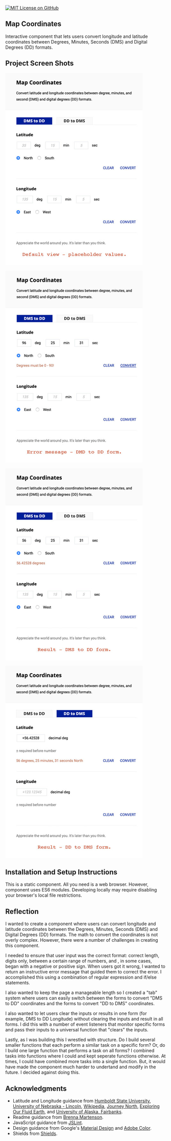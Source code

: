 [![MIT License on GitHub](https://img.shields.io/github/license/seankelliher/map-coordinates?style=flat-square)](/LICENSE.txt)
## Map Coordinates

Interactive component that lets users convert longitude and latitude coordinates between Degrees, Minutes, Seconds (DMS) and Digital Degrees (DD) formats.

## Project Screen Shots

![screen shot of project](/screenshots/map-coordinates-screenshot1.jpg)

![screen shot of project](/screenshots/map-coordinates-screenshot2.jpg)

![screen shot of project](/screenshots/map-coordinates-screenshot3.jpg)

![screen shot of project](/screenshots/map-coordinates-screenshot4.jpg)

## Installation and Setup Instructions

This is a static component. All you need is a web browser. However, component uses ES6 modules. Developing locally may require disabling your browser's local file restrictions.

## Reflection

I wanted to create a component where users can convert longitude and latitude coordinates between the Degrees, Minutes, Seconds (DMS) and Digital Degrees (DD) formats. The math to convert the coordinates is not overly complex. However, there were a number of challenges in creating this component.

I needed to ensure that user input was the correct format: correct length, digits only, between a certain range of numbers, and , in some cases, began with a negative or positive sign. When users got it wrong, I wanted to return an instructive error message that guided them to correct the error. I accomplished this using a combination of regular expression and if/else statements.

I also wanted to keep the page a manageable length so I created a "tab" system where users can easily switch between the forms to convert "DMS to DD" coordinates and the forms to convert "DD to DMS" coordinates.

I also wanted to let users clear the inputs or results in one form (for example, DMS to DD Longitude) without clearing the inputs and result in all forms. I did this with a number of event listeners that monitor specific forms and pass their inputs to a universal function that "clears" the inputs. 

Lastly, as I was building this I wrestled with structure. Do I build several smaller functions that each perform a similar task on a specific form? Or, do I build one large function that performs a task on all forms? I combined tasks into functions where I could and kept seperate functions otherwise. At times, I could have combined more tasks into a single function. But, it would have made the component much harder to undertand and modify in the future. I decided against doing this.


## Acknowledgments

* Latitude and Longitude guidance from [Humboldt State University](http://gsp.humboldt.edu/OLM/Lessons/GIS/01%20SphericalCoordinates/Reporting_Geographic_Coordinates.html), [University of Nebraska - Lincoln](http://astro.unl.edu/naap/motion1/tc_units.html), [Wikipedia](https://en.wikipedia.org/wiki/Decimal_degrees), [Journey North](https://journeynorth.org/tm/LongitudeIntro.html), [Exploring Our Fluid Earth](https://manoa.hawaii.edu/exploringourfluidearth/physical/world-ocean/locating-points-globe/compare-contrast-connect-converting-decimal-degrees), and [University of Alaska, Fairbanks](http://cespubs.uaf.edu/publications?show=1#2491).
* Readme guidance from [Brenna Martenson](https://gist.github.com/martensonbj/6bf2ec2ed55f5be723415ea73c4557c4).
* JavaScript guidance from [JSLint](http://jslint.com).
* Design guidance from Google's [Material Design](https://material.io/design) and [Adobe Color](https://color.adobe.com/trends).
* Shields from [Shields](https://shields.io).